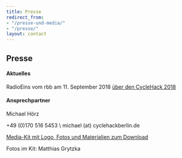 ```yaml
---
title: Presse
redirect_from:
- "/presse-und-media/"
- "/presse/"
layout: contact
---
```


## Presse

#### Aktuelles

RadioEins vom rbb am 11. September 2018 [über den CycleHack 2018](https://www.radioeins.de/programm/sendungen/der_schoene_morgen/rad/cyclehack-berlin.html)



#### Ansprechpartner

Michael Hörz 

+49 (0)170 516 5453 \\
michael (at) cyclehackberlin.de

[Media-Kit mit Logo, Fotos und Materialien zum Download](/downloads/pressekit_cyclehack_2018.zip)

Fotos im Kit: Matthias Grytzka